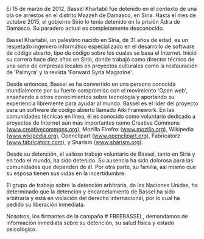 El 15 de marzo de 2012, Bassel Khartabil fue detenido en el contexto de una ola de arrestos en el distrito Mazzeh de Damasco, en Siria.
Hasta el mes de octubre 2015, el gobierno Sirio lo tenía detenido en la prisión Adra de Damasco.
Su paradero actual es completamente desconocido.


Bassel Khartabil, un palestino nacido en Siria, de 31 años de edad, es un respetado ingeniero informático especializado en el desarrollo de software de código abierto, tipo de código sobre los cuales se basa el Internet. Inició su carrera hace diez años en Siria, donde trabajó como director técnico de una serie de empresas locales en proyectos culturales como la restauración de 'Palmyra' y la revista 'Forward Syria Magazine'.

Desde entonces, Bassel se ha convertido en una persona conocida mundialmente por su fuerte compromiso con el movimiento 'Open web', enseñando a otros conocimientos sobre tecnología y aportando su experiencia libremente para ayudar al mundo. Bassel es el líder del proyecto para un software de código abierto llamado Aiki Framework. En las comunidades técnicas en línea, él es conocido como voluntario dedicado a proyectos de Internet aún más importantes como Creative Commons (www.creativecommons.org), Mozilla Firefox (www.mozilla.org), Wikipedia (www.wikipedia.org), Openclipart (www.openclipart.org), Fabricatorz (www.fabricatorz.com), y Sharism (www.sharism.org).

Desde su detención, el valioso trabajo voluntario de Bassel, tanto en Siria y en todo el mundo, ha sido detenido. Su ausencia ha sido dolorosa para las comunidades que dependen de él.
Por otra parte, su familia, así mismo que su esposa tienen sus vidas en la incertidumbre.

El grupo de trabajo sobre la detención arbitraria, de las Naciones Unidas, ha determinado que la detención y encarcelamiento de Bassel ha sido arbitraria y está en violación del derecho internacional, por lo cual ha pedido su liberación inmediata.

Nosotros, los firmantes de la campaña # FREEBASSEL, demandamos de información inmediata sobre su detención, su salud física y estado psicológico.
